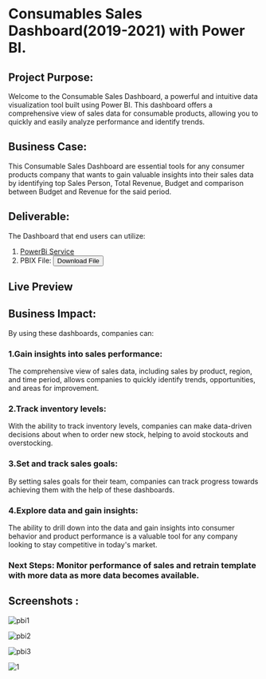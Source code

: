 # Consumables Sales Dashboard(2019-2021) with Power BI.

## Project Purpose: 
Welcome to the Consumable Sales Dashboard, a powerful and intuitive data visualization tool built using Power BI. This dashboard offers a comprehensive view of sales data for consumable products, allowing you to quickly and easily analyze performance and identify trends.

## Business Case: 
This Consumable Sales Dashboard are essential tools for any consumer products company that wants to gain valuable insights into their sales data by identifying top Sales Person, Total Revenue, Budget and comparison between Budget and Revenue for the said period. 

## Deliverable: 
The Dashboard that end users can utilize:

1. [PowerBi Service](https://app.powerbi.com/view?r=eyJrIjoiN2I2OTM1ZmItNWY1Yi00MzE2LThiYjgtZTgyYzc0Y2NhOTA0IiwidCI6ImRmODY3OWNkLWE4MGUtNDVkOC05OWFjLWM4M2VkN2ZmOTVhMCJ9) 
2. PBIX File: <a href="https://drive.google.com/uc?export=download&id=1Q7_Seerl4Da2k3pDw9bOXH91vLe44wrc" download><button>Download File</button></a>

## Live Preview




## Business Impact: 
By using these dashboards, companies can:
### 1.Gain insights into sales performance: 
The comprehensive view of sales data, including sales by product, region, and time period, allows companies to quickly identify trends, opportunities, and areas for improvement.
### 2.Track inventory levels:
With the ability to track inventory levels, companies can make data-driven decisions about when to order new stock, helping to avoid stockouts and overstocking.
### 3.Set and track sales goals:
By setting sales goals for their team, companies can track progress towards achieving them with the help of these dashboards.
### 4.Explore data and gain insights:
The ability to drill down into the data and gain insights into consumer behavior and product performance is a valuable tool for any company looking to stay competitive in today's market.

### Next Steps: Monitor performance of sales and retrain template with more data as more data becomes available. 

## Screenshots :

![pbi1](https://user-images.githubusercontent.com/66141195/236660644-690c7c32-9c99-4842-9c8e-af2a05959c7b.png)

![pbi2](https://user-images.githubusercontent.com/66141195/236660646-15890a77-128f-4458-829a-de9865cc7886.png)

![pbi3](https://user-images.githubusercontent.com/66141195/236660652-cce1eb56-2b8d-44f5-8460-5e6525412a8d.png)

![1](https://github.com/tushar2704/tushar2704-GIFs/blob/main/salesd1.gif?raw=true)
